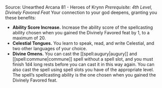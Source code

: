 Source: Unearthed Arcana 81 - Heroes of Krynn
*Prerequisite: 4th Level, Divinely Favored Feat*
Your connection to your god deepens, granting you these benefits:
* **Ability Score Increase.** Increase the ability score of the spellcasting ability chosen when you gained the Divinely Favored feat by 1, to a maximum of 20.
* **Celestial Tongues.** You learn to speak, read, and write Celestial, and two other languages of your choice.
* **Divine Omens.** You can cast the [[spell:augury|augury]] and [[spell:commune|commune]] spell without a spell slot, and you must finish 1d4 long rests before you can cast it in this way again. You can also cast the spell using spell slots you have of the appropriate level. The spell’s spellcasting ability is the one chosen when you gained the Divinely Favored feat.